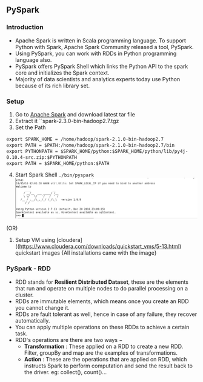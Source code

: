 ## PySpark

### Introduction

- Apache Spark is written in Scala programming language. To support Python with Spark, Apache Spark Community released a tool, PySpark. 
- Using PySpark, you can work with RDDs in Python programming language also.
- PySpark offers PySpark Shell which links the Python API to the spark core and initializes the Spark context.
- Majority of data scientists and analytics experts today use Python because of its rich library set.

### Setup

1. Go to [Apache Spark](https://spark.apache.org/downloads.html) and download latest tar file
2. Extract it ``spark-2.3.0-bin-hadoop2.7.tgz
3. Set the Path
```
export SPARK_HOME = /home/hadoop/spark-2.1.0-bin-hadoop2.7
export PATH = $PATH:/home/hadoop/spark-2.1.0-bin-hadoop2.7/bin
export PYTHONPATH = $SPARK_HOME/python:$SPARK_HOME/python/lib/py4j-0.10.4-src.zip:$PYTHONPATH
export PATH = $SPARK_HOME/python:$PATH
```
4. Start Spark Shell `./bin/pyspark`
   ![spark_shell](spark_shell.PNG)

(OR)

1. Setup VM using [cloudera]((https://www.cloudera.com/downloads/quickstart_vms/5-13.html) quickstart images {All installations came with the image}

### PySpark - RDD

- RDD stands for **Resilient Distributed Dataset**, these are the elements that run and operate on multiple nodes to do parallel processing on a cluster. 
- RDDs are immutable elements, which means once you create an RDD you cannot change it. 
- RDDs are fault tolerant as well, hence in case of any failure, they recover automatically. 
- You can apply multiple operations on these RDDs to achieve a certain task.
- RDD's operations are there are two ways −
    - **Transformation** : These applied on a RDD to create a new RDD. Filter, groupBy and map are the examples of transformations.
    - **Action** :  These are the operations that are applied on RDD, which instructs Spark to perform computation and send the result back to the driver. eg: collect(), count()...
